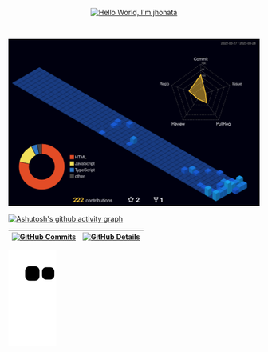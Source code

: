 
 <p align="center"><a href="https://github.com/jescatolini"><img width="80%" alt="Hello World, I'm jhonata" src="https://media.discordapp.net/attachments/1007837203768021124/1014309050596462672/nome.png" /></a></p>
  <br />

  ![Status](./profile-3d-contrib/profile-night-view.svg)
  

  

  
  [![Ashutosh's github activity graph](https://github-readme-activity-graph.cyclic.app/graph?username=jescatolini&bg_color=transparent&color=91D383&line=0305B5&point=91D383&area=true&hide_border=true)](https://github.com/ashutosh00710/github-readme-activity-graph)

 | [![GitHub Commits](http://github-profile-summary-cards.vercel.app/api/cards/productive-time?username=jescatolini&theme=github_dark&utcOffset=-3)](https://github.com/vn7n24fzkq/github-profile-summary-cards) | [![GitHub Details](http://github-profile-summary-cards.vercel.app/api/cards/profile-details?username=jescatolini&theme=github_dark)](https://github.com/vn7n24fzkq/github-profile-summary-cards) |  
 | ----------- | ----------- |



 

  


  
 
   ![Snake animation](https://github.com/jescatolini/jescatolini/blob/output/github-contribution-grid-snake.svg)
 
 
 






 
  
  

  



<!--  <div style="">
    
   <div align='center'>
<a height="150em" href="http://www.github.com/jescatolini">
  <img src="https://github-readme-streak-stats.herokuapp.com/?user=jescatolini&stroke=2ea043&background=171717&ring=3382ed&fire=3382ed&currStreakNum=0bd967&currStreakLabel=3382ed&sideNums=0bd967&sideLabels=3382ed&dates=0bd967&hide_border=true" /></a>
</div>
 
 </div> -->
